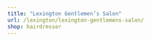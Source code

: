 ```yaml
---
title: "Lexington Gentlemen’s Salon"
url: /lexington/lexington-gentlemens-salon/
shop: hairdresser
---
```

